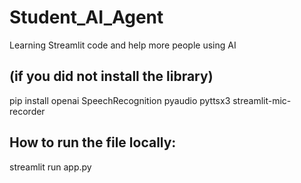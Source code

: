 # Student_AI_Agent
Learning Streamlit code and help more people using AI

## (if you did not install the library)
pip install openai SpeechRecognition pyaudio pyttsx3 streamlit-mic-recorder

## How to run the file locally:
streamlit run app.py
